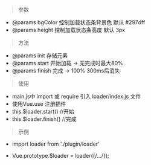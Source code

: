 > 参数
* 	@params bgColor 控制加载状态条背景色 默认 #297dff
* 	@params height 控制加载状态条高度  默认 3px
> 方法
* 	@params init  存储元素
* 	@params start 开始加载 -> 无完成时最大80%
* 	@params finish 完成 -> 100% 300ms后消失
> 使用
*  main.js中 import 或 require 引入 loader/index.js 文件
*  使用Vue.use 注册插件
*  this.$loader.start()  //开始
*  this.$loader.finish() //完成
> 示例

* import loader from './plugin/loader'

* Vue.prototype.$loader = loader({/.../});
